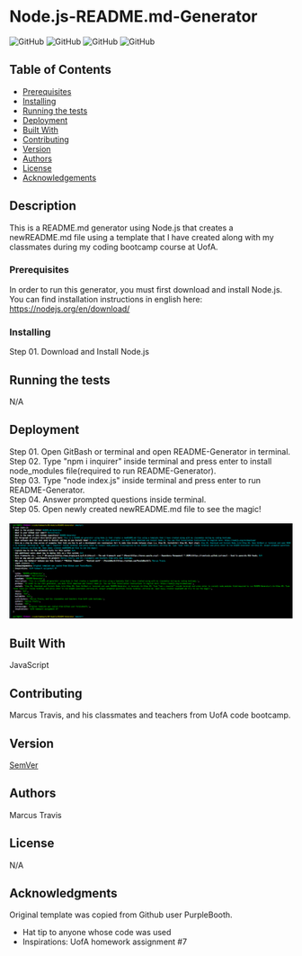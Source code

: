 # Node.js-README.md-Generator

![GitHub](https://img.shields.io/github/repo-size/MarcusTravis/README-Generator?style=plastic) ![GitHub](https://img.shields.io/github/license/MarcusTravis/README-Generator?style=plastic) ![GitHub](https://img.shields.io/github/languages/top/MarcusTravis/README-Generator?style=plastic) ![GitHub](https://img.shields.io/github/followers/MarcusTravis?style=social)

## Table of Contents

* [Prerequisites](#prerequisites)
* [Installing](#Installing)
* [Running the tests](#running-the-tests)
* [Deployment](#deployment)
* [Built With](#built-with)
* [Contributing](#contributing)
* [Version](#version)
* [Authors](#authors)
* [License](#license)
* [Acknowledgements](#acknowledgements)

## Description

This is a README.md generator using Node.js that creates a newREADME.md file using a template that I have created along with my classmates during my coding bootcamp course at UofA.

### Prerequisites

In order to run this generator, you must first download and install Node.js. You can find installation instructions in english here: https://nodejs.org/en/download/

### Installing

Step 01. Download and Install Node.js<br>

## Running the tests

N/A

## Deployment

Step 01. Open GitBash or terminal and open README-Generator in terminal.<br>
Step 02. Type "npm i inquirer" inside terminal and press enter to install node_modules file(required to run README-Generator).<br>
Step 03. Type "node index.js" inside terminal and press enter to run README-Generator.<br>Step 04. Answer prompted questions inside terminal.<br>
Step 05. Open newly created newREADME.md file to see the magic!<br>
<br>
<img width="1000" src="images/READMEscreenshot.PNG">

## Built With

JavaScript

## Contributing

Marcus Travis, and his classmates and teachers from UofA code bootcamp.

## Version

[SemVer](http://semver.org/)

## Authors

Marcus Travis


## License

N/A

## Acknowledgments

Original template was copied from Github user PurpleBooth.
* Hat tip to anyone whose code was used
* Inspirations: UofA homework assignment #7
